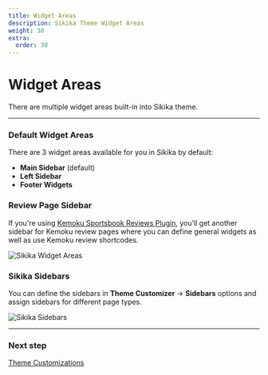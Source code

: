 ```yaml
---
title: Widget Areas
description: Sikika Theme Widget Areas
weight: 30
extra:
  order: 30
---
```


# Widget Areas

There are multiple widget areas built-in into Sikika theme.

---

### Default Widget Areas

There are 3 widget areas available for you in Sikika by default:

- **Main Sidebar** (default)
- **Left Sidebar**
- **Footer Widgets**

### Review Page Sidebar

If you're using [Kemoku Sportsbook Reviews Plugin](https://dinomatic.com/plugins/kemoku), you'll get another sidebar for Kemoku review pages where you can define general widgets as well as use Kemoku review shortcodes.

![Sikika Widget Areas](https://media.dinomatic.com/images/docs/sikika/sikika-widget-areas.png)

### Sikika Sidebars

You can define the sidebars in **Theme Customizer** &#8594; **Sidebars** options and assign sidebars for different page types.

![Sikika Sidebars](https://media.dinomatic.com/images/docs/sikika/sikika-sidebars.png)

---

### Next step

[Theme Customizations](/docs/sikika/customizations/)
